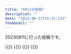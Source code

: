 ```yaml
---
title: "0811の投稿"
description: ""
date: "2023-08-11T15:22:23Z"
thumbnail: ""
---
```

20230811に行った投稿です。
<!--more-->
{{<othersns text="頭があんまり働いてないな<br/>疲れた" url="https://qunagi.qunagi.net/notice/AYceUrlPUcQgoTISTA" screenname="jme/k.h" date="2023-08-11T13:27:01.000Z">}}
{{<othersns text="メールを転送できるサービスは必須" url="https://qunagi.qunagi.net/notice/AYcaahcPj2B3GlcGyu" screenname="jme/k.h" date="2023-08-11T12:43:15.000Z">}}
{{<othersns text="多分mydnsを気にしない並びcloudflareがいい気がするんだけども" url="https://qunagi.qunagi.net/notice/AYcaZC4rVd519mCfGy" screenname="jme/k.h" date="2023-08-11T12:42:59.000Z">}}
{{<othersns text="ドメインどうするか" url="https://qunagi.qunagi.net/notice/AYcaVEaaEGHjmv9WYy" screenname="jme/k.h" date="2023-08-11T12:42:16.000Z">}}
